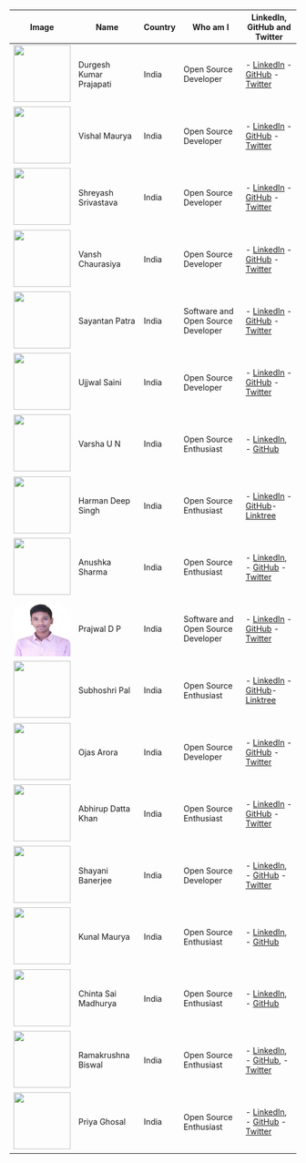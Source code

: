 <!------------------------------------------------------------------------------------------------------------------------------------------------->
<!------------------------------------------------------------------------------------------------------------------------------------------------->
<!--------- Copy The Comment Line & Update it ----------------------------------------------------------------------------------------------------->
<!------------------------------------------------------------------------------------------------------------------------------------------------->
<!------------------------------------------------------------------------------------------------------------------------------------------------->


# <!--  | <img src="Your Image URL" width="100" height="100"> |Durgesh Kumar Prajapati| India | Open Source Developer | - [LinkedIn](Your LinkedIn URL), - [GitHub](Your GitHub URL) - [Twitter](Your Twitter URL) |    Get your img URL from https://api.github.com/users/github-user-name --> 


| Image  |Name | Country               | Who am I                    | LinkedIn, GitHub and Twitter|
|------|--------|-----------------------|--------------------------------|-------------------|
| <img src="https://avatars.githubusercontent.com/u/98798977?v=4" width="100" height="100"> | Durgesh Kumar Prajapati| India | Open Source Developer | - [LinkedIn](https://www.linkedin.com/in/durgesh4993/) - [GitHub](https://github.com/Durgesh4993) - [Twitter](https://x.com/durgesh4993) |
| <img src="https://avatars.githubusercontent.com/u/40622097?s=96&v=4" width="100" height="100"> | Vishal Maurya | India | Open Source Developer | - [LinkedIn](https://www.linkedin.com/in/vishal-maurya-a0530618b) - [GitHub](https://github.com/vishalmaurya850) - [Twitter](https://x.com/VishalM99065176) |
| <img src="https://avatars.githubusercontent.com/u/72603662?v=4" width="100" height="100"> | Shreyash Srivastava| India | Open Source Developer | - [LinkedIn](www.linkedin.com/in/shreyash-srivastava-1a1161280) - [GitHub](https://github.com/shreyash3087) - [Twitter](https://x.com/Shreyash3087) |
| <img src="https://avatars.githubusercontent.com/u/114163734?v=4" width="100" height="100"> | Vansh Chaurasiya| India | Open Source Developer | - [LinkedIn](https://www.linkedin.com/in/vanshchaurasiya24/) - [GitHub](https://github.com/vansh-codes) - [Twitter](https://x.com/VanshChaurasiy4) |
| <img src="https://raw.githubusercontent.com/sayantancodex/sayantancodex.github.io/main/assets/img/about/sayantan.jpg" width="100" height="100"> | Sayantan Patra| India | Software and Open Source Developer | - [LinkedIn](https://www.linkedin.com/in/sayantanpatra2004) - [GitHub](https://github.com/sayantancodex) - [Twitter](https://x.com/SayantanPatra_?s=09) |
| <img src="https://avatars.githubusercontent.com/u/73696489?v=4" width="100" height="100"> | Ujjwal Saini | India | Open Source Developer | - [LinkedIn](https://www.linkedin.com/in/ujjwalsaini07/) - [GitHub](https://github.com/UjjwalSaini07) - [Twitter](https://x.com/UjjwalSaini0007) |
| <img src="https://avatars.githubusercontent.com/u/171420430?v=4" width="100" height="100"> | Varsha U N| India | Open Source Enthusiast | - [LinkedIn](https://www.linkedin.com/in/varsha-un?utm_source=share&utm_campaign=share_via&utm_content=profile&utm_medium=android_app), - [GitHub](https://github.com/VarshaUN)  | 
| <img src="https://avatars.githubusercontent.com/u/115714095?v=4" width="100" height="100"> | Harman Deep Singh| India | Open Source Enthusiast | - [LinkedIn](https://www.linkedin.com/in/harman-deep-singh-5a3b3823b/) - [GitHub](https://github.com/Harman8815)- [Linktree](https://linktr.ee/harman88157)  | 
| <img src="https://avatars.githubusercontent.com/u/169697073?v=4" width="100" height="100"> |Anushka Sharma| India | Open Source Enthusiast | - [LinkedIn](http://www.linkedin.com/in/anushka-sharma-644063295), - [GitHub](https://github.com/anushka8418) - [Twitter](https://x.com/Anushka33174522) |
| <img src="https://github.com/prajwaldp223/photo/blob/main/WhatsApp%20Image%202024-09-01%20at%2009.49.00_640ff75f.jpg?raw=true" width="100" height="100"> | Prajwal D P| India | Software and Open Source Developer | - [LinkedIn](https://www.linkedin.com/in/prajwal-d-p-4a9692260/) - [GitHub](https://github.com/prajwaldp223) - [Twitter](https://x.com/Prajwaldp23) |
| <img src="https://github-production-user-asset-6210df.s3.amazonaws.com/138369802/363593336-6f0a61dc-280a-4bb3-b2be-03d5320f9562.jpeg?X-Amz-Algorithm=AWS4-HMAC-SHA256&X-Amz-Credential=AKIAVCODYLSA53PQK4ZA%2F20240903%2Fus-east-1%2Fs3%2Faws4_request&X-Amz-Date=20240903T002926Z&X-Amz-Expires=300&X-Amz-Signature=bc5b6be73a461cb79e76a54daf46db3e8651813362b600007ecfe5558ba66ece&X-Amz-SignedHeaders=host&actor_id=0&key_id=0&repo_id=0" width="100" height="100"> | Subhoshri Pal| India | Open Source Enthusiast | - [LinkedIn](https://www.linkedin.com/in/subhoshri-pal2005/) - [GitHub](https://github.com/Subhoshri)- [Linktree](https://linktr.ee/subhoshri) | 
| <img src="https://avatars.githubusercontent.com/u/127867874?v=4" width="100" height="100"> | Ojas Arora | India | Open Source Developer | - [LinkedIn](https://www.linkedin.com/in/ojasarora14/) - [GitHub](https://github.com/Ojas-Arora) - [Twitter](https://twitter.com/OjasArora2314) |
| <img src="https://github.com/user-attachments/assets/ba7137ae-5ad1-4881-874e-3194cf930c26" width="100" height="100"> | Abhirup Datta Khan| India | Open Source Enthusiast | - [LinkedIn](https://www.linkedin.com/in/abhirupdattak11/) - [GitHub](https://github.com/abhirup0199) - [Twitter](https://x.com/its_your_adi) |
| <img src="https://avatars.githubusercontent.com/u/138789511?s=400&u=216b524256bf8c9e99481276c6c1b6cb8ef5c0dc&v=4" width="100" height="100"> |Shayani Banerjee| India | Open Source Developer | - [LinkedIn](https://www.linkedin.com/in/shayani-banerjee-88b489230), - [GitHub](https://github.com/Kochurii ) - [Twitter](https://x.com/anaaaaaaaa_x) |    
| <img src="https://avatars.githubusercontent.com/u/109097899?v=4" width="100" height="100"> |Kunal Maurya| India | Open Source Enthusiast | - [LinkedIn](https://www.linkedin.com/in/kunal-maurya/), - [GitHub](https://github.com/kunalmaurya6) |    
| <img src="https://avatars.githubusercontent.com/u/142426686?s=400&u=96d65765fb66e7fb77198ffebe7de6a7ff294259&v=4" width="100" height="100"> | Chinta Sai Madhurya | India | Open Source Enthusiast | - [LinkedIn](https://www.linkedin.com/in/sai-madhurya-chinta), - [GitHub](https://github.com/Madhurya2303) |   
| <img src="https://avatars.githubusercontent.com/u/125277258?s=400&u=25584c5e46c3a42a27bbc6e5f176fd4a1b6cb923&v=4" width="100" height="100"> | Ramakrushna Biswal | India | Open Source Enthusiast | - [LinkedIn](https://www.linkedin.com/in/ramakrushna-biswal/), - [GitHub](https://github.com/RamakrushnaBiswal), - [Twitter](https://x.com/Ramakrushna23) | 
| <img src="(https://avatars.githubusercontent.com/u/162816363?v=4)" width="100" height="100"> |Priya Ghosal| India | Open Source Enthusiast | - [LinkedIn](https://www.linkedin.com/in/priya-ghosal-785771286/), - [GitHub](https://github.com/PriyaGhosal) - [Twitter](https://x.com/PriyaGhosa39968) |
